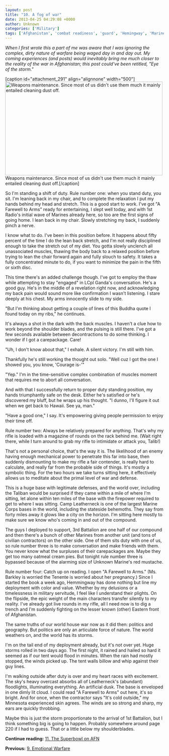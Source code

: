 ```yaml
---
layout: post
title: "10. A fog of war"
date: 2013-04-25 04:29:08 +0000
author: Unknown
categories: ['Military']
tags: ['Afghanistan', 'combat readiness', 'guard', 'Hemingway', 'Marine', 'USMC', 'vigilence', 'war']
---
```


*When I first wrote this a part of me was aware that I was ignoring the complex, dirty nature of warfare being waged day in and day out. My coming experiences (and posts) would inevitably bring me much closer to the reality of the war in Afghanistan; this post could've been retitled, "Eye of the storm."*

[caption id="attachment_291" align="alignnone" width="500"][<img class="size-large wp-image-291" src="http://thoughtrepair.wordpress.com/wp-content/uploads/2013/04/img_6143.jpg?w=500" alt="Weapons maintenance. Since most of us didn't use them much it mainly entailed cleaning dust off." width="500" height="297" />](http://thoughtrepair.wordpress.com/wp-content/uploads/2013/04/img_6143.jpg) Weapons maintenance. Since most of us didn't use them much it mainly entailed cleaning dust off.[/caption]

So I'm standing a shift of duty. Rule number one: when you stand duty, you sit. I'm leaning back in my chair, and to complete the relaxation I put my hands behind my head and stretch. This is a good start to work. I've got "A Farewell to Arms" ready for entertaining, I slept well today, and with 1st Radio's initial wave of Marines already here, so too are the first signs of going home. I lean back in my chair. Slowly stretching my back, I suddenly pinch a nerve.

<!--more-->

I know what to do. I've been in this position before. It happens about fifty percent of the time I do the lean back stretch, and I'm not really disciplined enough to take the stretch out of my diet. You gotta slowly unclench all unassociated muscles, thawing the body back to a relaxed position before trying to lean the chair forward again and fully slouch to safety. It takes a fully concentrated minute to do, if you want to minimize the pain in the fifth or sixth disc.

This time there's an added challenge though. I've got to employ the thaw while attempting to stay "engaged" in LCpl Ganda's conversation. He's a good guy. He's in the middle of a revelation right now, and acknowledging my back pain would sound more like confirmation I wasn't listening. I stare deeply at his chest. My arms innocently slide to my side.

"But I'm thinking about getting a couple of lines of this Buddha quote I found today on my ribs," he continues.

It's always a shot in the dark with the back muscles. I haven't a clue how to work beyond the shoulder blades, and the pulsing is still there. I've got a few seconds available between decontractions to do some thinking. I wonder if I got a carepackage. Care!

"Uh, I don't know about that," I exhale. A silent victory. I'm still with him.

Thankfully he's still working the thought out solo. "Well cuz I got the one I showed you, you know, 'Courage is-'"

"Yep." I'm in the time-sensitive complex combination of muscles moment that requires me to abort all conversation.

And with that I successfully return to proper duty standing position, my hands triumphantly safe on the desk. Either he's satisfied or he's discovered my bluff, but he wraps up his thought. "I dunno, I'll figure it out when we get back to Hawaii. See ya, man."

"Have a good one," I say. It's empowering giving people permission to enjoy their time off.

Rule number two: Always be relatively prepared for anything. That's why my rifle is loaded with a magazine of rounds on the rack behind me. (Wait right there, while I turn around to grab my rifle to intimidate or attack you, Talib!)

That's not a personal choice, that's the way it is. The likelihood of an enemy having enough mechanical power to penetrate this far into base, then suddenly dismounting to make my rifle a fair contender, is really hard to calculate, and really far from the probable side of things. It's mostly a symbolic thing. For the two hours we take turns sitting here, it effectively allows us to meditate about the primal level of war and defense.

This is a huge base with legitimate defenses, and the world over, including the Taliban would be surprised if they came within a mile of where I'm sitting, let alone within ten miles of the base with the firepower required to get to where I was sitting. Camp Leatherneck is one of the largest Marine Corps bases in the world, including the stateside behemoths. They say from forty miles away it glows like a city on the horizon. I'm sitting here mostly to make sure we know who's coming in and out of the compound.

The guys I deployed to support, 3rd Battalion are one half of our compound and then there's a bunch of other Marines from another unit (and tons of civilian contractors) on the other side. One of them sits duty with one of us, so rule number three is to make conversation and make friends with them. You never know what the surpluses of their carepackages are. Maybe they get too many oatmeal cream pies. But tonight rule number three is bypassed because of the alarming size of Unknown Marine's red mustache.

Rule number four: Catch up on reading. I open "A Farewell to Arms." (Ms. Barkley is worried the Tenente is worried about her pregnancy.) Since I started the book a week ago, Hemmingway has done nothing but line my deployment with color and value. Whether by my delusions or a timelessness in military servitude, I feel like I understand their plights. On the flipside, the epic weight of the main characters transfer silently to my reality. I've already got live rounds in my rifle, all I need now is to dig a trench and I'm suddenly fighting on the lesser known (other) Eastern front of Afghanistan.

The same truths of our world house war now as it did then: politics and geography. But politics are only an articulate force of nature. The world weathers on, and the world has its storms.

I'm on the tail end of my deployment already, but it's not over yet. Huge storms rolled in two days ago. The first night, it rained and hailed so hard it seemed as if our tent would flood in minutes. When the rain had mostly stopped, the winds picked up. The tent walls billow and whip against their guy lines.

I'm walking outside after duty is over and my heart races with excitement. The sky's heavy overcast absorbs all of Leatherneck's (abundant) floodlights, illuminating everything. An artificial dusk. The base is enveloped in one dimly lit cloud. I could read "A Farewell to Arms" out here, it's so bright. And for once, when the contractor says "It's cold outside," my Minnesota experienced skin agrees. The winds are so strong and sharp, my ears are quickly throbbing.

Maybe this is just the storm proportionate to the arrival of 1st Battalion, but I think something big is going to happen. Probably somewhere around page 220 if I had to guess. That or a little below my shoulderblades.

**Continue reading:** [11. The Superbowl on AFN](https://thoughtrepair.wordpress.com/2013/04/26/11-the-superbowl-on-afn/)

**Previous:** <a title="9. Emotional Warfare" href="http://thoughtrepair.wordpress.com/2013/04/22/9-emotional-warfare/">9. Emotional Warfare</a>
